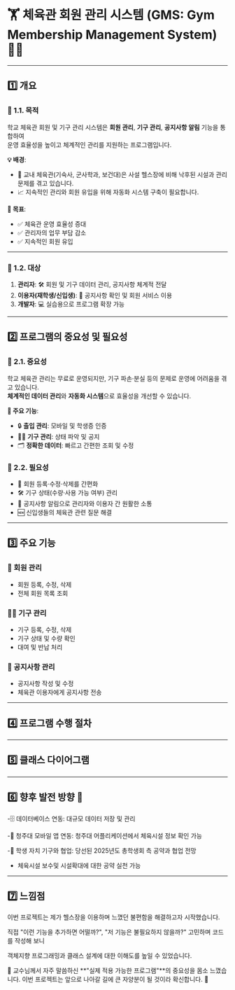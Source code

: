 
# 🏋️ 체육관 회원 관리 시스템 (GMS: Gym Membership Management System) 🏋️‍♀️

---

## 1️⃣ 개요  

### 🎯 1.1. 목적  
학교 체육관 회원 및 기구 관리 시스템은 **회원 관리**, **기구 관리**, **공지사항 알림** 기능을 통합하여  
운영 효율성을 높이고 체계적인 관리를 지원하는 프로그램입니다.  

**💡 배경**:  
- 🏫 교내 체육관(기숙사, 군사학과, 보건대)은 사설 헬스장에 비해 낙후된 시설과 관리 문제를 겪고 있습니다.  
- 📈 지속적인 관리와 회원 유입을 위해 자동화 시스템 구축이 필요합니다.  

**📌 목표**:  
- ✅ 체육관 운영 효율성 증대  
- ✅ 관리자의 업무 부담 감소  
- ✅ 지속적인 회원 유입  

---

### 👥 1.2. 대상  

1. **관리자**: 🛠️ 회원 및 기구 데이터 관리, 공지사항 체계적 전달  
2. **이용자(재학생/신입생)**: 📢 공지사항 확인 및 회원 서비스 이용  
3. **개발자**: 💻 실습용으로 프로그램 확장 가능  

---

## 2️⃣ 프로그램의 중요성 및 필요성  

### 🔑 2.1. 중요성  

 학교 체육관 관리는 무료로 운영되지만, 기구 파손·분실 등의 문제로 운영에 어려움을 겪고 있습니다.  
**체계적인 데이터 관리**와 **자동화 시스템**으로 효율성을 개선할 수 있습니다.  

**💼 주요 기능**:  
- 🔒 **출입 관리**: 모바일 및 학생증 인증  
- 🏋️‍♂️ **기구 관리**: 상태 파악 및 공지  
- 🗂️ **정확한 데이터**: 빠르고 간편한 조회 및 수정  

### 🔧 2.2. 필요성  
- 📝 회원 등록·수정·삭제를 간편화  
- 🛠️ 기구 상태(수량·사용 가능 여부) 관리  
- 📢 공지사항 알림으로 관리자와 이용자 간 원활한 소통  
- 🆕 신입생들의 체육관 관련 질문 해결  

---

## 3️⃣ 주요 기능  

### 👤 회원 관리  
- 회원 등록, 수정, 삭제  
- 전체 회원 목록 조회  

### 🏋️‍♀️ 기구 관리  
- 기구 등록, 수정, 삭제  
- 기구 상태 및 수량 확인  
- 대여 및 반납 처리  

### 📢 공지사항 관리  
- 공지사항 작성 및 수정  
- 체육관 이용자에게 공지사항 전송  

---

## 4️⃣ 프로그램 수행 절차


---

## 5️⃣ 클래스 다이어그램

---

## 6️⃣ 향후 발전 방향 🚀

-🗄️ 데이터베이스 연동: 대규모 데이터 저장 및 관리

-📱 청주대 모바일 앱 연동: 청주대 어플리케이션에서 체육시설 정보 확인 가능

-📱 학생 자치 기구와 협업: 당선된 2025년도 총학생회 측 공약과 협업 전망 
-    체육시설 보수및 시설확대에 대한 공약 실천 가능  

---

## 7️⃣ 느낌점
이번 프로젝트는 제가 헬스장을 이용하며 느꼈던 불편함을 해결하고자 시작했습니다.

직접 "이런 기능을 추가하면 어떨까?",
 "저 기능은 불필요하지 않을까?" 
 고민하며 코드를 작성해 보니

객체지향 프로그래밍과 클래스 설계에 대한 이해도를 높일 수 있었습니다.

📘 교수님께서 자주 말씀하신 **"실제 적용 가능한 프로그램"**의 중요성을 몸소 느꼈습니다.
이번 프로젝트는 앞으로 나아갈 길에 큰 자양분이 될 것이라 확신합니다. 💪
